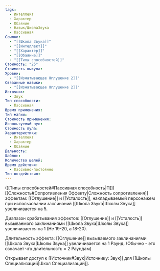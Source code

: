 ```yaml
---
tags:
  - Интеллект
  - Характер
  - Обаяние
  - Навык/ШколаЗвука
  - Пассивная
Ссылки:
  - "[[Школа Звука]]"
  - "[[Интеллект]]"
  - "[[Характер]]"
  - "[[Обаяние]]"
  - "[[Типы способностей]]"
Стоимость: "25"
Стоимость выкупа: 
Уровни:
  - "[[Изматывающее Оглушение 2]]"
Связанные навыки:
  - "[[Изматывающее Оглушение 2]]"
Источник:
  - Звук
Тип способности:
  - Пассивная
Время применения: 
Тип магии: 
Стоимость применения: 
Используемый пул: 
Стоимость пула: 
Характеристики:
  - Интеллект
  - Характер
  - Обаяние
Дальность: 
Шаблон: 
Количество целей: 
Время действия:
  - Пассивно-постоянно
Тип воздействия:
---
```

([[Типы способностей#Пассивная способность|П]]) [[Сложность#Cопротивления Эффекту|Сложность сопротивления]] эффектам: [[Оглушение]] и [[Усталость]], накладываемый персонажем при использовании заклинаний [[Школа Звука|Школы Звука]] увеличивается на 5.

Диапазон срабатывания эффектов: [[Оглушение]] и [[Усталость]] вызываемого заклинаниями [[Школа Звука|Школы Звука]]  увеличивается на 1 (Не 19-20, а 18-20).

Длительность эффекта: [[Оглушение]] вызываемого заклинаниями [[Школа Звука|Школы Звука]]  увеличивается на 1 Раунд. (Обычно - это означает что длительность = 2 Раундам)

Открывает доступ к [[Источник#Звук|Источнику: Звук]] для [[Школы Специализаций|Школ Специализаций]]. 